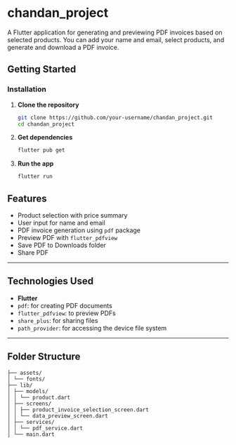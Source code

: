 # chandan_project

A Flutter application for generating and previewing PDF invoices based on selected products. You can add your name and email, select products, and generate and download a PDF invoice.

## Getting Started

### Installation

1. **Clone the repository**
   ```bash
   git clone https://github.com/your-username/chandan_project.git
   cd chandan_project
2. **Get dependencies**
   ```bash
   flutter pub get
3. **Run the app**
    ```bash
    flutter run

## Features

- Product selection with price summary
- User input for name and email
- PDF invoice generation using `pdf` package
- Preview PDF with `flutter_pdfview`
- Save PDF to Downloads folder
- Share PDF

---

## Technologies Used

- **Flutter**
- `pdf`: for creating PDF documents
- `flutter_pdfview`: to preview PDFs
- `share_plus`: for sharing files
- `path_provider`: for accessing the device file system

---

## Folder Structure

    ├── assets/
    │ └── fonts/
    ├── lib/
    │ ├── models/
    │ │ └── product.dart
    │ ├── screens/
    │ │ ├── product_invoice_selection_screen.dart
    │ │ └── data_preview_screen.dart
    │ ├── services/
    │ │ └── pdf_service.dart
    │ └── main.dart


